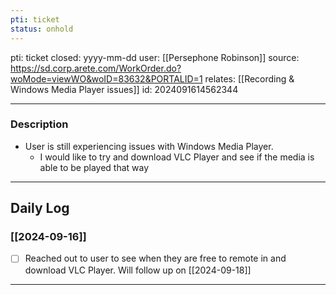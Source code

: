 ```yaml
---
pti: ticket
status: onhold
---
```

pti: ticket 
closed: yyyy-mm-dd
user: [[Persephone Robinson]]
source: https://sd.corp.arete.com/WorkOrder.do?woMode=viewWO&woID=83632&PORTALID=1
relates: [[Recording & Windows Media Player issues]]
id: 2024091614562344

---
### Description
- User is still experiencing issues with Windows Media Player. 
	- I would like to try and download VLC Player and see if the media is able to be played that way
---
## Daily Log
### [[2024-09-16]]
- [ ] Reached out to user to see when they are free to remote in and download VLC Player. Will follow up on [[2024-09-18]]
---




